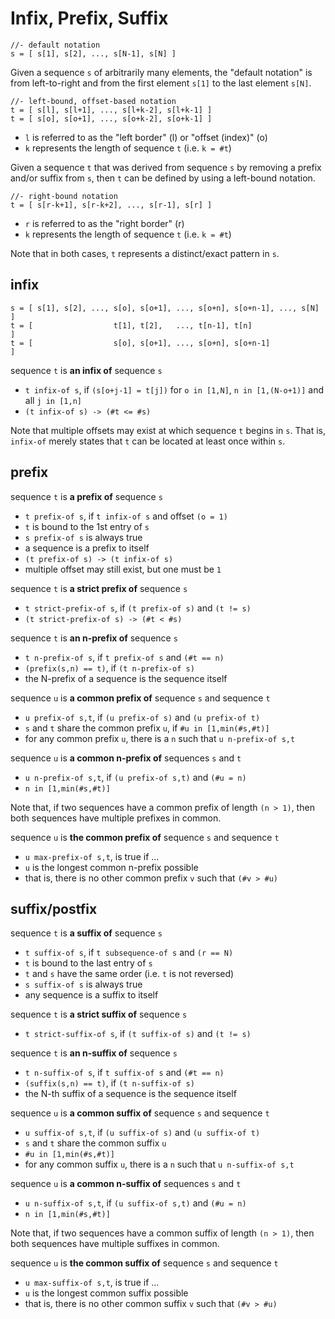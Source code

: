 
<!-- ======================================================================= -->
# Infix, Prefix, Suffix

```
//- default notation
s = [ s[1], s[2], ..., s[N-1], s[N] ]
```

Given a sequence `s` of arbitrarily many elements, the "default notation" is
from left-to-right and from the first element `s[1]` to the last element `s[N]`.

```
//- left-bound, offset-based notation
t = [ s[l], s[l+1], ..., s[l+k-2], s[l+k-1] ]
t = [ s[o], s[o+1], ..., s[o+k-2], s[o+k-1] ]
```

* `l` is referred to as the "left border" (l) or "offset (index)" (o)
* `k` represents the length of sequence `t` (i.e. `k = #t`)

Given a sequence `t` that was derived from sequence `s` by removing a prefix
and/or suffix from `s`, then `t` can be defined by using a left-bound notation.

```
//- right-bound notation
t = [ s[r-k+1], s[r-k+2], ..., s[r-1], s[r] ]
```

* `r` is referred to as the "right border" (r)
* `k` represents the length of sequence `t` (i.e. `k = #t`)

Note that in both cases, `t` represents a distinct/exact pattern in `s`.

<!-- ======================================================================= -->
## infix

```
s = [ s[1], s[2], ..., s[o], s[o+1], ..., s[o+n], s[o+n-1], ..., s[N] ]
t = [                  t[1], t[2],   ..., t[n-1], t[n]                ]
t = [                  s[o], s[o+1], ..., s[o+n], s[o+n-1]            ]
```

sequence `t` is **an infix of** sequence `s`

* `t infix-of s`, if `(s[o+j-1] = t[j])`
  for `o in [1,N]`, `n in [1,(N-o+1)]` and all `j in [1,n]`
* `(t infix-of s) -> (#t <= #s)`

Note that multiple offsets may exist at which sequence `t` begins in `s`. That
is, `infix-of` merely states that `t` can be located at least once within `s`.

<!-- ======================================================================= -->
## prefix

sequence `t` is **a prefix of** sequence `s`

* `t prefix-of s`, if `t infix-of s` and offset `(o = 1)`
* `t` is bound to the 1st entry of `s`
* `s prefix-of s` is always true
* a sequence is a prefix to itself
* `(t prefix-of s) -> (t infix-of s)`
* multiple offset may still exist, but one must be `1`

sequence `t` is **a strict prefix of** sequence `s`

* `t strict-prefix-of s`, if `(t prefix-of s)` and `(t != s)`
* `(t strict-prefix-of s) -> (#t < #s)`

sequence `t` is **an n-prefix of** sequence `s`

* `t n-prefix-of s`, if `t prefix-of s` and `(#t == n)`
* `(prefix(s,n) == t)`, if `(t n-prefix-of s)`
* the N-prefix of a sequence is the sequence itself

sequence `u` is **a common prefix of** sequence `s` and sequence `t`

* `u prefix-of s,t`, if `(u prefix-of s)` and `(u prefix-of t)`
* `s` and `t` share the common prefix `u`, if `#u in [1,min(#s,#t)]`
* for any common prefix `u`, there is a `n` such that `u n-prefix-of s,t`

sequence `u` is **a common n-prefix of** sequences `s` and `t`

* `u n-prefix-of s,t`, if `(u prefix-of s,t)` and `(#u = n)`
* `n in [1,min(#s,#t)]`

Note that, if two sequences have a common prefix of length `(n > 1)`,
then both sequences have multiple prefixes in common.

sequence `u` is **the common prefix of** sequence `s` and sequence `t`

* `u max-prefix-of s,t`, is true if ...
* `u` is the longest common n-prefix possible
* that is, there is no other common prefix `v` such that `(#v > #u)`

<!-- ======================================================================= -->
## suffix/postfix

sequence `t` is **a suffix of** sequence `s`

* `t suffix-of s`, if `t subsequence-of s` and `(r == N)`
* `t` is bound to the last entry of `s`
* `t` and `s` have the same order (i.e. `t` is not reversed)
* `s suffix-of s` is always true
* any sequence is a suffix to itself

sequence `t` is **a strict suffix of** sequence `s`

* `t strict-suffix-of s`, if `(t suffix-of s)` and `(t != s)`

sequence `t` is **an n-suffix of** sequence `s`

* `t n-suffix-of s`, if `t suffix-of s` and `(#t == n)`
* `(suffix(s,n) == t)`, if `(t n-suffix-of s)`
* the N-th suffix of a sequence is the sequence itself

sequence `u` is **a common suffix of** sequence `s` and sequence `t`

* `u suffix-of s,t`, if `(u suffix-of s)` and `(u suffix-of t)`
* `s` and `t` share the common suffix `u`
* `#u in [1,min(#s,#t)]`
* for any common suffix `u`, there is a `n` such that `u n-suffix-of s,t`

sequence `u` is **a common n-suffix of** sequences `s` and `t`

* `u n-suffix-of s,t`, if `(u suffix-of s,t)` and `(#u = n)`
* `n in [1,min(#s,#t)]`

Note that, if two sequences have a common suffix of length `(n > 1)`,
then both sequences have multiple suffixes in common.

sequence `u` is **the common suffix of** sequence `s` and sequence `t`

* `u max-suffix-of s,t`, is true if ...
* `u` is the longest common suffix possible
* that is, there is no other common suffix `v` such that `(#v > #u)`
